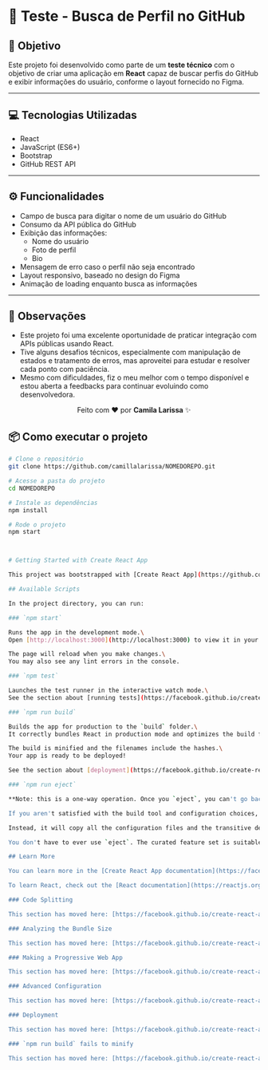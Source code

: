 # 🚀 Teste -  Busca de Perfil no GitHub

## 📝 Objetivo

Este projeto foi desenvolvido como parte de um **teste técnico** com o objetivo de criar uma aplicação em **React** capaz de buscar perfis do GitHub e exibir informações do usuário, conforme o layout fornecido no Figma.

---

## 💻 Tecnologias Utilizadas

- React
- JavaScript (ES6+)
- Bootstrap 
- GitHub REST API

---

## ⚙️ Funcionalidades

- Campo de busca para digitar o nome de um usuário do GitHub
- Consumo da API pública do GitHub
- Exibição das informações:
  - Nome do usuário
  - Foto de perfil
  - Bio
- Mensagem de erro caso o perfil não seja encontrado
- Layout responsivo, baseado no design do Figma
- Animação de loading enquanto busca as informações

---

## 📌 Observações

- Este projeto foi uma excelente oportunidade de praticar integração com APIs públicas usando React.
- Tive alguns desafios técnicos, especialmente com manipulação de estados e tratamento de erros, mas aproveitei para estudar e resolver cada ponto com paciência.
- Mesmo com dificuldades, fiz o meu melhor com o tempo disponível e estou aberta a feedbacks para continuar evoluindo como desenvolvedora.
  
<p align="center">Feito com ❤️ por <strong>Camila Larissa</strong> ✨</p>

## 📦 Como executar o projeto

```bash
# Clone o repositório
git clone https://github.com/camillalarissa/NOMEDOREPO.git

# Acesse a pasta do projeto
cd NOMEDOREPO

# Instale as dependências
npm install

# Rode o projeto
npm start



# Getting Started with Create React App

This project was bootstrapped with [Create React App](https://github.com/facebook/create-react-app).

## Available Scripts

In the project directory, you can run:

### `npm start`

Runs the app in the development mode.\
Open [http://localhost:3000](http://localhost:3000) to view it in your browser.

The page will reload when you make changes.\
You may also see any lint errors in the console.

### `npm test`

Launches the test runner in the interactive watch mode.\
See the section about [running tests](https://facebook.github.io/create-react-app/docs/running-tests) for more information.

### `npm run build`

Builds the app for production to the `build` folder.\
It correctly bundles React in production mode and optimizes the build for the best performance.

The build is minified and the filenames include the hashes.\
Your app is ready to be deployed!

See the section about [deployment](https://facebook.github.io/create-react-app/docs/deployment) for more information.

### `npm run eject`

**Note: this is a one-way operation. Once you `eject`, you can't go back!**

If you aren't satisfied with the build tool and configuration choices, you can `eject` at any time. This command will remove the single build dependency from your project.

Instead, it will copy all the configuration files and the transitive dependencies (webpack, Babel, ESLint, etc) right into your project so you have full control over them. All of the commands except `eject` will still work, but they will point to the copied scripts so you can tweak them. At this point you're on your own.

You don't have to ever use `eject`. The curated feature set is suitable for small and middle deployments, and you shouldn't feel obligated to use this feature. However we understand that this tool wouldn't be useful if you couldn't customize it when you are ready for it.

## Learn More

You can learn more in the [Create React App documentation](https://facebook.github.io/create-react-app/docs/getting-started).

To learn React, check out the [React documentation](https://reactjs.org/).

### Code Splitting

This section has moved here: [https://facebook.github.io/create-react-app/docs/code-splitting](https://facebook.github.io/create-react-app/docs/code-splitting)

### Analyzing the Bundle Size

This section has moved here: [https://facebook.github.io/create-react-app/docs/analyzing-the-bundle-size](https://facebook.github.io/create-react-app/docs/analyzing-the-bundle-size)

### Making a Progressive Web App

This section has moved here: [https://facebook.github.io/create-react-app/docs/making-a-progressive-web-app](https://facebook.github.io/create-react-app/docs/making-a-progressive-web-app)

### Advanced Configuration

This section has moved here: [https://facebook.github.io/create-react-app/docs/advanced-configuration](https://facebook.github.io/create-react-app/docs/advanced-configuration)

### Deployment

This section has moved here: [https://facebook.github.io/create-react-app/docs/deployment](https://facebook.github.io/create-react-app/docs/deployment)

### `npm run build` fails to minify

This section has moved here: [https://facebook.github.io/create-react-app/docs/troubleshooting#npm-run-build-fails-to-minify](https://facebook.github.io/create-react-app/docs/troubleshooting#npm-run-build-fails-to-minify)
